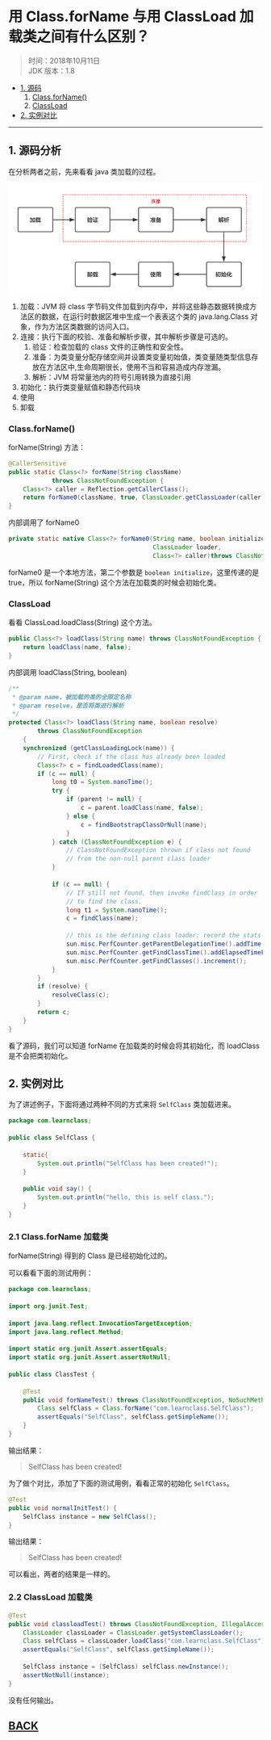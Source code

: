#   用 Class.forName 与用 ClassLoad 加载类之间有什么区别？

> 时间：2018年10月11日  
> JDK 版本：1.8

-   [1. 源码](#source)
    1.  [Class.forName()](#source-1)
    1.  [ClassLoad](#source-2)
-   [2. 实例对比](#example)

---

## <a id="source">1. 源码分析</a>

在分析两者之前，先来看看 java 类加载的过程。

![](../../imgs/jvm/jvm-17.png)

1.  加载：JVM 将 class 字节码文件加载到内存中，并将这些静态数据转换成方法区的数据，在运行时数据区堆中生成一个表表这个类的 java.lang.Class 对象，作为方法区类数据的访问入口。
1.  连接：执行下面的校验、准备和解析步骤，其中解析步骤是可选的。
    1.  验证：检查加载的 class 文件的正确性和安全性。
    1.  准备：为类变量分配存储空间并设置类变量初始值，类变量随类型信息存放在方法区中,生命周期很长，使用不当和容易造成内存泄漏。
    1.  解析：JVM 将常量池内的符号引用转换为直接引用
1.  初始化：执行类变量赋值和静态代码块
1.  使用
1.  卸载

### <a id="source-1">Class.forName()</a>

forName(String) 方法：

```java
@CallerSensitive
public static Class<?> forName(String className)
            throws ClassNotFoundException {
    Class<?> caller = Reflection.getCallerClass();
    return forName0(className, true, ClassLoader.getClassLoader(caller), caller);
}
```

内部调用了 forName0

```java
private static native Class<?> forName0(String name, boolean initialize,
                                        ClassLoader loader,
                                        Class<?> caller)throws ClassNotFoundException;
```

forName0 是一个本地方法，第二个参数是 `boolean initialize`，这里传递的是 true，所以 forName(String) 这个方法在加载类的时候会初始化类。

### <a id="source-2">ClassLoad</a>

看看 ClassLoad.loadClass(String) 这个方法。

```java
public Class<?> loadClass(String name) throws ClassNotFoundException {
    return loadClass(name, false);
}
```

内部调用 loadClass(String, boolean)

```java
/**
 * @param name，被加载的类的全限定名称
 * @param resolve，是否将类进行解析
 */
protected Class<?> loadClass(String name, boolean resolve)
        throws ClassNotFoundException
    {
    synchronized (getClassLoadingLock(name)) {
        // First, check if the class has already been loaded
        Class<?> c = findLoadedClass(name);
        if (c == null) {
            long t0 = System.nanoTime();
            try {
                if (parent != null) {
                    c = parent.loadClass(name, false);
                } else {
                    c = findBootstrapClassOrNull(name);
                }
            } catch (ClassNotFoundException e) {
                // ClassNotFoundException thrown if class not found
                // from the non-null parent class loader
            }

            if (c == null) {
                // If still not found, then invoke findClass in order
                // to find the class.
                long t1 = System.nanoTime();
                c = findClass(name);

                // this is the defining class loader; record the stats
                sun.misc.PerfCounter.getParentDelegationTime().addTime(t1 - t0);
                sun.misc.PerfCounter.getFindClassTime().addElapsedTimeFrom(t1);
                sun.misc.PerfCounter.getFindClasses().increment();
            }
        }
        if (resolve) {
            resolveClass(c);
        }
        return c;
    }
}
```

看了源码，我们可以知道 forName 在加载类的时候会将其初始化，而 loadClass 是不会把类初始化。

## <a id="example">2. 实例对比</a>

为了讲述例子，下面将通过两种不同的方式来将 `SelfClass` 类加载进来。

```java
package com.learnclass;

public class SelfClass {

    static{
        System.out.println("SelfClass has been created!");
    }

    public void say() {
        System.out.println("hello, this is self class.");
    }
}
```

### 2.1 Class.forName 加载类

forName(String) 得到的 Class 是已经初始化过的。

可以看看下面的测试用例：

```java
package com.learnclass;

import org.junit.Test;

import java.lang.reflect.InvocationTargetException;
import java.lang.reflect.Method;

import static org.junit.Assert.assertEquals;
import static org.junit.Assert.assertNotNull;

public class ClassTest {

    @Test
    public void forNameTest() throws ClassNotFoundException, NoSuchMethodException, InvocationTargetException, IllegalAccessException, InstantiationException {
        Class selfClass = Class.forName("com.learnclass.SelfClass");
        assertEquals("SelfClass", selfClass.getSimpleName());
    }
}
```

输出结果：

>   SelfClass has been created!

为了做个对比，添加了下面的测试用例，看看正常的初始化 `SelfClass`。

```java
@Test
public void normalInitTest() {
    SelfClass instance = new SelfClass();
}
```

输出结果：

>   SelfClass has been created!

可以看出，两者的结果是一样的。

### 2.2 ClassLoad 加载类

```java
@Test
public void classloadTest() throws ClassNotFoundException, IllegalAccessException, InstantiationException {
    ClassLoader classLoader = ClassLoader.getSystemClassLoader();
    Class selfClass = classLoader.loadClass("com.learnclass.SelfClass");
    assertEquals("SelfClass", selfClass.getSimpleName());

    SelfClass instance = (SelfClass) selfClass.newInstance();
    assertNotNull(instance);
}
```

没有任何输出。

##  [BACK](../../mds/summary.md)